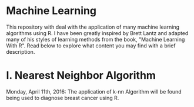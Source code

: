 # Machine Learning

 This repository with deal with the application of many machine learning algorithms using R. I have been greatly inspired by Brett Lantz and adapted many of his styles of learning methods from the book, "Machine Learning With R". Read below to explore what content you may find with a brief description.

# I. Nearest Neighbor Algorithm

Monday, April 11th, 2016: The application of k-nn Algorithm will be found being used to diagnose breast cancer using R.






